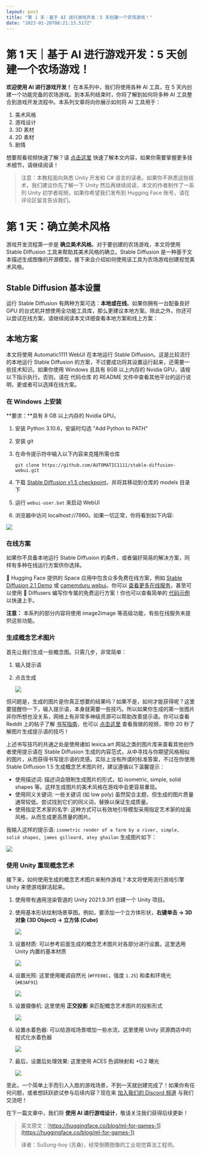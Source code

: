 ```yaml
---
layout: post
title: "第 1 天｜基于 AI 进行游戏开发：5 天创建一个农场游戏！"
date: "2023-01-20T08:21:15.517Z"
---
```

第 1 天｜基于 AI 进行游戏开发：5 天创建一个农场游戏！
===============================

**欢迎使用 AI 进行游戏开发！** 在本系列中，我们将使用各种 AI 工具，在 5 天内创建一个功能完备的农场游戏。到本系列结束时，你将了解到如何将多种 AI 工具整合到游戏开发流程中。本系列文章将向你展示如何将 AI 工具用于：

1.  美术风格
2.  游戏设计
3.  3D 素材
4.  2D 素材
5.  剧情

想要观看视频快速了解？请 [点击这里](https://mp.weixin.qq.com/s/nZ97x3Z7Bfl5Sjic2I6jvw) 快速了解本文内容，如果你需要掌握更多技术细节，请继续阅读！

> 注意：本教程面向熟悉 Unity 开发和 C# 语言的读者。如果你不熟悉这些技术，我们建议你先了解一下 Unity 然后再继续阅读，本文的作者制作了一系列 Unity 初学者视频，如果你希望我们发布到 Hugging Face 账号，请在评论区留言告诉我们。

第 1 天：确立美术风格
============

游戏开发流程第一步是 **确立美术风格**。对于要创建的农场游戏，本文将使用 Stable Diffusion 工具来帮助其美术风格的确立。Stable Diffusion 是一种基于文本描述生成图像的开源模型。接下来会介绍如何使用该工具为农场游戏创建视觉美术风格。

Stable Diffusion 基本设置
---------------------

运行 Stable Diffusion 有两种方案可选：**本地或在线**。如果你拥有一台配备良好 GPU 的台式机并想使用全功能工具库，那么更建议本地方案。除此之外，你还可以尝试在线方案，请继续阅读本文详细查看本地方案和线上方案：

本地方案
----

本文将使用 Automatic1111 WebUI 在本地运行 Stable Diffusion。这是比较流行的本地运行 Stable Diffusion 的方案，不过要成功将其设置运行起来，还需要一些技术知识。如果你使用 Windows 且具有 8GB 以上内存的 Nvidia GPU，请按以下指示执行。否则，请在 代码仓库 的 README 文件中查看其他平台的运行说明，更或者可以选择在线方案。

### 在 Windows 上安装

**要求：**具有 8 GB 以上内存的 Nvidia GPU。

1.  安装 Python 3.10.6，安装时勾选 "Add Python to PATH"
    
2.  安装 git
    
3.  在命令提示符中输入以下内容来克隆所需仓库
    
        git clone https://github.com/AUTOMATIC1111/stable-diffusion-webui.git
        
    
4.  下载 [Stable Diffusion v1.5 checkpoint](https://huggingface.co/runwayml/stable-diffusion-v1-5)，并将其移动到仓库的 models 目录下
    
5.  运行 `webui-user.bat` 来启动 WebUI
    
6.  浏览器中访问 localhost://7860。如果一切正常，你将看到如下内容:
    

![](https://devrel.andfun.cn/devrel/posts/2023/01/8nZX1j.jpg)

### 在线方案

如果你不具备本地运行 Stable Diffusion 的条件，或者偏好简易的解决方案，同样有多种在线运行方案供你选择。

🤗 Hugging Face 提供的 Space 应用中包含众多免费在线方案，例如 [Stable Diffusion 2.1 Demo](https://huggingface.co/spaces/stabilityai/stable-diffusion) 或 [camemduru webui](https://huggingface.co/spaces/camenduru/webui)。你可以 [查看更多在线服务](https://github.com/AUTOMATIC1111/stable-diffusion-webui/wiki/Online-Services)，甚至可以使用 🤗 Diffusers 编写你专属的免费运行方案！你也可以查看简单的 [代码示例](https://colab.research.google.com/drive/1HebngGyjKj7nLdXfj6Qi0N1nh7WvD74z) 以快速上手。

**注意：** 本系列的部分内容将使用 image2image 等高级功能，有些在线服务未提供这些功能。

### 生成概念艺术图片

首先让我们生成一些概念图。只需几步，非常简单：

1.  输入提示语
    
2.  点击生成
    
    ![](https://devrel.andfun.cn/devrel/posts/2023/01/wH8tNZ.jpg)
    

但问题是，生成的图片是你真正想要的结果吗？如果不是，如何才能获得呢？这里要提醒你一下，输入提示语，本身就需要一些技巧。所以如果你生成的第一张图片非你所想也没关系，网络上有非常多神级资源可以帮助改善提示语。你可以查看 Reddit 上的帖子了解 [书写指南](https://www.reddit.com/r/StableDiffusion/comments/x41n87/how_to_get_images_that_dont_suck_a/)，也可以 [点击这里](https://mp.weixin.qq.com/s/nZ97x3Z7Bfl5Sjic2I6jvw) 查看我做的视频，带你 20 秒了解图片生成提示语的技巧！

上述书写技巧的共通之处是使用诸如 lexica.art 网站之类的图片库来查看其他创作者使用提示语在 Stable Diffusion 生成的内容范式，从中寻找与你期望风格相似的图片，从而获得书写提示语的灵感。实际上没有所谓的标准答案，不过在你使用 Stable Diffusion 1.5 生成概念艺术图片时，建议遵循以下温馨提示：

*   使用描述词: 描述词会限制生成图片的形式，如 isometric, simple, solid shapes 等。这样生成图片的美术风格在游戏中会更容易重现。
*   使用同义关键词: 一些关键词 (如 low poly) 虽然契合主题，但生成的图片质量通常较低。尝试找到它们的同义词，替换以保证生成质量。
*   使用指定艺术家的名字: 这种方式可以有效地引导模型采用指定艺术家的绘画风格，从而生成更高质量的图片。

我输入这样的提示语: `isometric render of a farm by a river, simple, solid shapes, james gilleard, atey ghailan` 生成图片如下：

![](https://devrel.andfun.cn/devrel/posts/2023/01/BwGWUe.jpg)

### 使用 Unity 重现概念艺术

接下来，如何使用生成的概念艺术图片来制作游戏？本文将使用流行游戏引擎 Unity 来使游戏鲜活起来。

1.  使用带有通用渲染管道的 Unity 2021.9.3f1 创建一个 Unity 项目。
    
2.  使用基本形状绘制场景草图。例如，要添加一个立方体形状，**右键单击 -> 3D对象 (3D Object) -> 立方体 (Cube)**
    
    ![](https://devrel.andfun.cn/devrel/posts/2023/01/BYBVd8.jpg)
    
3.  设置材质: 可以参考前面生成的概念艺术图片对各部分进行设置。这里选用 Unity 内置的基本材质
    
    ![](https://devrel.andfun.cn/devrel/posts/2023/01/g0rl1a.jpg)
    
4.  设置光照: 这里使用暖调自然光 (`#FFE08C`，强度 `1.25`) 和柔和环境光 (`#B3AF91`)
    
    ![](https://devrel.andfun.cn/devrel/posts/2023/01/rPmwef.jpg)
    
5.  设置摄像机: 这里使用 **正交投影** 来匹配概念艺术图片的投影形式
    
    ![](https://devrel.andfun.cn/devrel/posts/2023/01/wySLN7.jpg)
    
6.  设置水着色器: 可以给游戏场景增加一些水流，这里使用 Unity 资源商店中的程式化水着色器
    
    ![](https://devrel.andfun.cn/devrel/posts/2023/01/prSagr.jpg)
    
7.  最后，设置后处理效果: 这里使用 ACES 色调映射和 +0.2 曝光
    
    ![](https://devrel.andfun.cn/devrel/posts/2023/01/cpMKhE.jpg)
    

至此，一个简单上手而引人入胜的游戏场景，不到一天就创建完成了！如果你有任何问题，或者想跃跃欲试参与后续内容？现在来 [加入我们的 Discord 频道](https://hf.co/join/discord) 与我们交流吧！

在下一篇文章中，我们将 **使用 AI 进行游戏设计**，敬请关注我们获得后续更新！

> 英文原文：[https://huggingface.co/blog/ml-for-games-1](https://huggingface.co/blog/ml-for-games-1)
> 
> 译者：SuSung-boy (苏桑)，经常倒腾图像的工业视觉算法工程师。